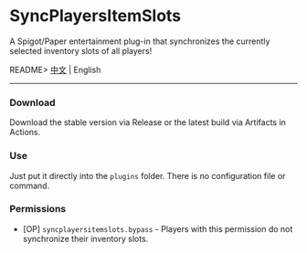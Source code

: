 # SyncPlayersItemSlots
A Spigot/Paper entertainment plug-in that synchronizes the currently selected inventory slots of all players!

README> [中文](../README.MD) | English

------------

### Download
Download the stable version via Release or the latest build via Artifacts in Actions.

### Use
Just put it directly into the `plugins` folder. There is no configuration file or command.

### Permissions
- [OP] `syncplayersitemslots.bypass` - Players with this permission do not synchronize their inventory slots.
